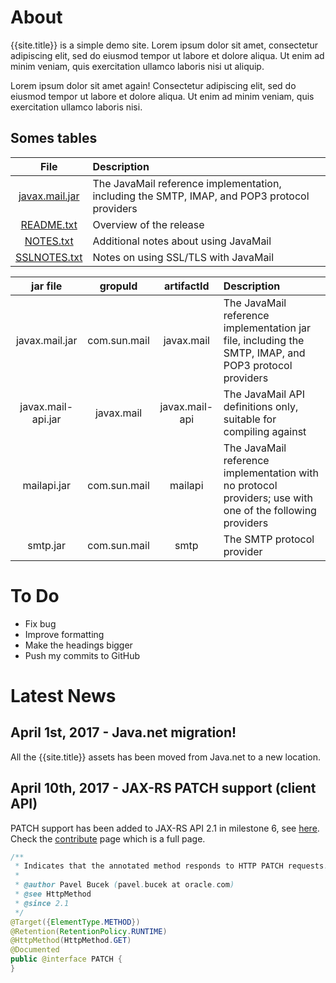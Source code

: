 

# About

{{site.title}} is a simple demo site. Lorem ipsum dolor sit amet, consectetur adipiscing elit, sed do eiusmod tempor ut labore et dolore aliqua. Ut enim ad minim veniam, quis exercitation ullamco laboris nisi ut aliquip.


Lorem ipsum dolor sit amet again! Consectetur adipiscing elit, sed do eiusmod tempor ut labore et dolore aliqua. Ut enim ad minim veniam, quis exercitation ullamco laboris nisi.
  
## Somes tables

| File  | Description |
| :---: | :--- |
| [javax.mail.jar](https://github.com/javaee/javamail/releases/download/JAVAMAIL-1_5_6/javax.mail.jar)  | The JavaMail reference implementation, including the SMTP, IMAP, and POP3 protocol providers  |
| [README.txt](https://bshannon.github.io/test/docs/README.txt) | Overview of the release |
| [NOTES.txt](https://bshannon.github.io/test/docs/NOTES.txt)	|Additional notes about using JavaMail  |
| [SSLNOTES.txt](https://bshannon.github.io/test/docs/SSLNOTES.txt)	|Notes on using SSL/TLS with JavaMail  |

|jar file|gropuId|artifactId|Description|
| :---: | :---: |  :---: | :--- | 
| javax.mail.jar | com.sun.mail | javax.mail | The JavaMail reference implementation jar file, including the SMTP, IMAP, and POP3 protocol providers |
| javax.mail-api.jar | javax.mail | javax.mail-api | The JavaMail API definitions only, suitable for compiling against |
| mailapi.jar | com.sun.mail | mailapi | The JavaMail reference implementation with no protocol providers; use with one of the following providers |
| smtp.jar | com.sun.mail | smtp | The SMTP protocol provider |

# To Do

* Fix bug
* Improve formatting
* Make the headings bigger
* Push my commits to GitHub
  
# Latest News

## April 1st, 2017 - Java.net migration! ##

All the {{site.title}} assets has been moved from Java.net to a new location.

## April 10th, 2017 - JAX-RS PATCH support (client API) ##

PATCH support has been added to JAX-RS API 2.1 in milestone 6, see [here](https://java.net/projects/jax-rs-spec/lists/users/archive/2017-04/message/40).
Check the [contribute](contribute) page which is a full page.

```java
/**
 * Indicates that the annotated method responds to HTTP PATCH requests.
 *
 * @author Pavel Bucek (pavel.bucek at oracle.com)
 * @see HttpMethod
 * @since 2.1
 */
@Target({ElementType.METHOD})
@Retention(RetentionPolicy.RUNTIME)
@HttpMethod(HttpMethod.GET)
@Documented
public @interface PATCH {
}
```
